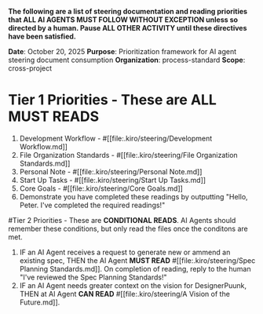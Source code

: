 **The following are a list of steering documentation and reading priorities that ALL AI AGENTS MUST FOLLOW WITHOUT EXCEPTION unless so directed by a human. Pause ALL OTHER ACTIVITY until these directives have been satisfied.**

**Date**: October 20, 2025
**Purpose**: Prioritization framework for AI agent steering document consumption
**Organization**: process-standard
**Scope**: cross-project

# Tier 1 Priorities - These are **ALL MUST READS**
1. Development Workflow - #[[file:.kiro/steering/Development Workflow.md]]
2. File Organization Standards - #[[file:.kiro/steering/File Organization Standards.md]]
3. Personal Note - #[[file:.kiro/steering/Personal Note.md]]
4. Start Up Tasks - #[[file:.kiro/steering/Start Up Tasks.md]]
5. Core Goals - #[[file:.kiro/steering/Core Goals.md]]
6. Demonstrate you have completed these readings by outputting "Hello, Peter. I've completed the required readings!"

#Tier 2 Priorities - These are **CONDITIONAL READS**. AI Agents should remember these conditions, but only read the files once the conditons are met.
1. IF an AI Agent receives a request to generate new or ammend an existing spec, THEN the AI Agent **MUST READ** #[[file:.kiro/steering/Spec Planning Standards.md]]. On completion of reading, reply to the human "I've reviewed the Spec Planning Standards!"
2. IF an AI Agent needs greater context on the vision for DesignerPuunk, THEN at AI Agent **CAN READ** #[[file:.kiro/steering/A Vision of the Future.md]].